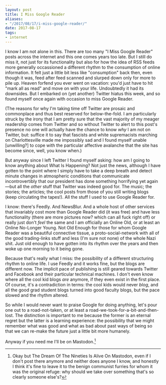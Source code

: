 ```yaml
---
layout: post
title: I Miss Google Reader
aliases: 
- "/2017/08/17/i-miss-google-reader/"
date: 2017-08-17
tags:
- internet
---
```


I know I am not alone in this. There are too many "I Miss Google Reader" posts across the internet and this one comes years too late. But I still do miss it, not just for its functionality but also for how the idea of RSS feeds more generally occassioned a different rhythm to the consumption of online information. It felt just a little bit less like "consumption" back then, even though it was, feed after feed scanned and slurped down only for more to pile up. Heaven forfend you ever went on vacation: you'd just have to hit "mark all as read" and move on with your life. Undoubtedly it had its downsides. But I embarked on (yet another) Twitter hiatus this week, and so found myself once again with occasion to miss Google Reader.

<!--more-->

(The reasons for why I'm taking time off Twitter are prosaic and commonplace and thus best reserved for below-the-fold. I am particularly struck by the irony that I am pretty sure that the vast majority of my meager readership comes from Twitter and so without Twitter to alert to this post's presence no one will actually have the chance to know *why* I am not on Twitter, but: suffice it to say that fascists and white supremacists marching on Charlottesville made me impossibly sad and I found myself unable [unwilling?] to cope with the particular affective avalanche that the site has become since, well, you know when.)

But anyway since I left Twitter I found myself asking: how am I going to know anything about What Is Happening? Not just the news, although I have gotten to the point where I simply have to take a deep breath and detect minute changes in atmospheric conditions that communicate incontrovertibly that our president has done something horrifying yet again—but all the *other* stuff that Twitter was indeed good for. The music; the stories; the articles; the cool posts from those of you still writing blogs (keep circulating the tapes!). All the stuff I used to use Google Reader for.

I know: there's Feedly. And NewsBlur. And a whole host of other services that invariably cost more than Google Reader did (it was free) and have less functionality (there are more pictures now? which can all fuck right off) or really just don't *feel* the same and I am officially an Online Old, or at least an Online No-Longer Young. Not Old Enough for those for whom Google Reader was a beautiful connective tissue, a proto-social-network with all of the good trading-links stuff and less (I'm sure not none) of the whole Nazi shit. Just old enough to have gotten into its rhythm over the years and then woke up one morning to it being gone.

Because that's really what I miss: the possibility of a different structuring rhythm to online life. I use Feedly and it works fine, but the blogs are different now. The implicit pace of publishing is still geared towards Twitter and Facebook and their particular technical machines. I don't even know where all the cool kid blogs *are* anymore, if they even exist in the first place. Of course, it's a contradiction in terms: the cool kids would never *blog*, and all the good grad student blogs turned into good faculty blogs, but the pace slowed and the rhythm altered.

So while I would never want to praise Google for doing anything, let's pour one out to a road-not-taken, or at least a road-we-took-for-a-bit-and-then-lost. The distinction is important to me because the former is an eternal regret but the latter is a learning experience: the possibility that we might remember what was good and what as bad about past ways of being so that we can re-make the future just a little bit more humanely.

Anyway if you need me I'll be on Mastodon.[^1]

[^1]: Okay but The Dream Of The Nineties Is Alive On Mastodon, even if I don't post there anymore and neither does anyone I know, and honestly I think it's fine to leave it to the benign communist furries for whom it was the original refuge: why should we take over something that's so clearly someone else's?
